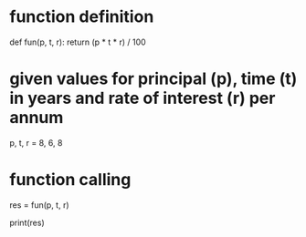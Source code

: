# function definition
def fun(p, t, r):
    return (p * t * r) / 100

# given values for principal (p), time (t) in years and rate of interest (r) per annum
p, t, r = 8, 6, 8

# function calling 
res = fun(p, t, r)

print(res)

